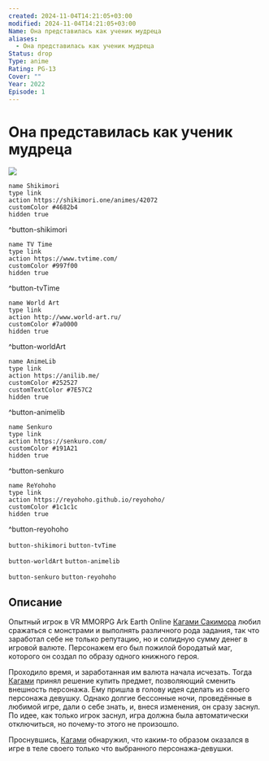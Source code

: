 ```yaml
---
created: 2024-11-04T14:21:05+03:00
modified: 2024-11-04T14:21:05+03:00
Name: Она представилась как ученик мудреца
aliases:
  - Она представилась как ученик мудреца
Status: drop
Type: anime
Rating: PG-13
Cover: ""
Year: 2022
Episode: 1
---
```


# Она представилась как ученик мудреца

![](https://nyaa.shikimori.one/uploads/poster/animes/42072/620fe6f13f381fac079ab1122322b912.jpeg)

```button
name Shikimori
type link
action https://shikimori.one/animes/42072
customColor #4682b4
hidden true
```
^button-shikimori

```button
name TV Time
type link
action https://www.tvtime.com/
customColor #997f00
hidden true
```
^button-tvTime

```button
name World Art
type link
action http://www.world-art.ru/
customColor #7a0000
hidden true
```
^button-worldArt

```button
name AnimeLib
type link
action https://anilib.me/
customColor #252527
customTextColor #7E57C2
hidden true
```
^button-animelib

```button
name Senkuro
type link
action https://senkuro.com/
customColor #191A21
hidden true
```
^button-senkuro

```button
name ReYohoho
type link
action https://reyohoho.github.io/reyohoho/
customColor #1c1c1c
hidden true
```
^button-reyohoho

`button-shikimori` `button-tvTime`

`button-worldArt` `button-animelib`

`button-senkuro` `button-reyohoho`

## Описание

Опытный игрок в VR MMORPG Ark Earth Online [Кагами Сакимора](https://shikimori.one/characters/128537-mira) любил сражаться с монстрами и выполнять различного рода задания, так что заработал себе не только репутацию, но и солидную сумму денег в игровой валюте. Персонажем его был пожилой бородатый маг, которого он создал по образу одного книжного героя. 

Проходило время, и заработанная им валюта начала исчезать. Тогда [Кагами](https://shikimori.one/characters/128537-mira) принял решение купить предмет, позволяющий сменить внешность персонажа. Ему пришла в голову идея сделать из своего персонажа девушку. Однако долгие бессонные ночи, проведённые в любимой игре, дали о себе знать, и, внеся изменения, он сразу заснул. По идее, как только игрок заснул, игра должна была автоматически отключиться, но почему-то этого не произошло.

Проснувшись, [Кагами](https://shikimori.one/characters/128537-mira) обнаружил, что каким-то образом оказался в игре в теле своего только что выбранного персонажа-девушки.
